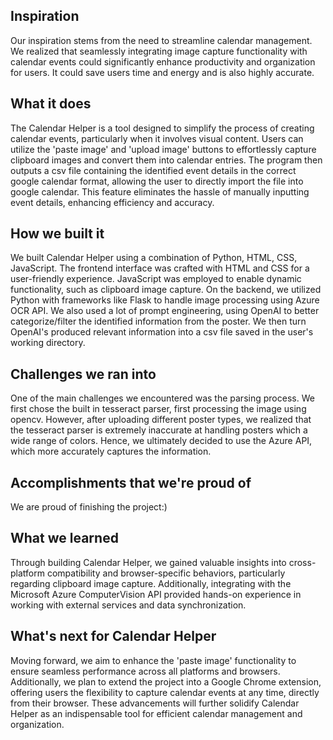 ## Inspiration
Our inspiration stems from the need to streamline calendar management. We realized that seamlessly integrating image capture functionality with calendar events could significantly enhance productivity and organization for users. It could save users time and energy and is also highly accurate. 

## What it does
The Calendar Helper is a tool designed to simplify the process of creating calendar events, particularly when it involves visual content. Users can utilize the 'paste image' and 'upload image' buttons to effortlessly capture clipboard images and convert them into calendar entries. The program then outputs a csv file containing the identified event details in the correct google calendar format, allowing the user to directly import the file into google calendar. This feature eliminates the hassle of manually inputting event details, enhancing efficiency and accuracy.

## How we built it
We built Calendar Helper using a combination of Python, HTML, CSS, JavaScript. The frontend interface was crafted with HTML and CSS for a user-friendly experience. JavaScript was employed to enable dynamic functionality, such as clipboard image capture. On the backend, we utilized Python with frameworks like Flask to handle image processing using Azure OCR API. We also used a lot of prompt engineering, using OpenAI to better categorize/filter the identified information from the poster. We then turn OpenAI's produced relevant information into a csv file saved in the user's working directory. 

## Challenges we ran into
One of the main challenges we encountered was the parsing process. We first chose the built in tesseract parser, first processing the image using opencv. However, after uploading different poster types, we realized that the tesseract parser is extremely inaccurate at handling posters which a wide range of colors. Hence, we ultimately decided to use the Azure API, which more accurately captures the information. 

## Accomplishments that we're proud of
We are proud of finishing the project:)

## What we learned
Through building Calendar Helper, we gained valuable insights into cross-platform compatibility and browser-specific behaviors, particularly regarding clipboard image capture. Additionally, integrating with the Microsoft Azure ComputerVision API provided hands-on experience in working with external services and data synchronization.

## What's next for Calendar Helper
Moving forward, we aim to enhance the 'paste image' functionality to ensure seamless performance across all platforms and browsers. Additionally, we plan to extend the project into a Google Chrome extension, offering users the flexibility to capture calendar events at any time, directly from their browser. These advancements will further solidify Calendar Helper as an indispensable tool for efficient calendar management and organization.
